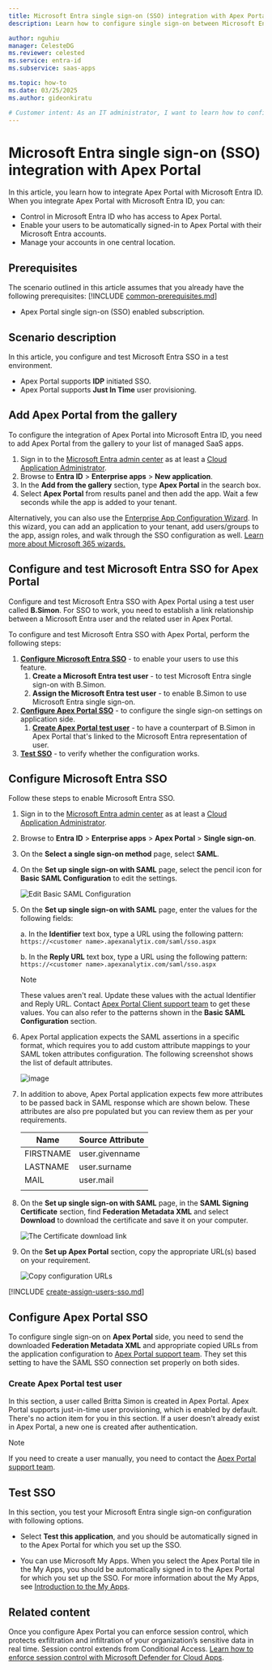 ```yaml
---
title: Microsoft Entra single sign-on (SSO) integration with Apex Portal
description: Learn how to configure single sign-on between Microsoft Entra ID and Apex Portal.

author: nguhiu
manager: CelesteDG
ms.reviewer: celested
ms.service: entra-id
ms.subservice: saas-apps

ms.topic: how-to
ms.date: 03/25/2025
ms.author: gideonkiratu

# Customer intent: As an IT administrator, I want to learn how to configure single sign-on between Microsoft Entra ID and Apex Portal so that I can control who has access to Apex Portal, enable automatic sign-in with Microsoft Entra accounts, and manage my accounts in one central location.
---
```


# Microsoft Entra single sign-on (SSO) integration with Apex Portal

In this article,  you learn how to integrate Apex Portal with Microsoft Entra ID. When you integrate Apex Portal with Microsoft Entra ID, you can:

* Control in Microsoft Entra ID who has access to Apex Portal.
* Enable your users to be automatically signed-in to Apex Portal with their Microsoft Entra accounts.
* Manage your accounts in one central location.

## Prerequisites
The scenario outlined in this article assumes that you already have the following prerequisites:
[!INCLUDE [common-prerequisites.md](~/identity/saas-apps/includes/common-prerequisites.md)]
* Apex Portal single sign-on (SSO) enabled subscription.

## Scenario description

In this article,  you configure and test Microsoft Entra SSO in a test environment.

* Apex Portal supports **IDP** initiated SSO.
* Apex Portal supports **Just In Time** user provisioning.

## Add Apex Portal from the gallery

To configure the integration of Apex Portal into Microsoft Entra ID, you need to add Apex Portal from the gallery to your list of managed SaaS apps.

1. Sign in to the [Microsoft Entra admin center](https://entra.microsoft.com) as at least a [Cloud Application Administrator](~/identity/role-based-access-control/permissions-reference.md#cloud-application-administrator).
1. Browse to **Entra ID** > **Enterprise apps** > **New application**.
1. In the **Add from the gallery** section, type **Apex Portal** in the search box.
1. Select **Apex Portal** from results panel and then add the app. Wait a few seconds while the app is added to your tenant.

 Alternatively, you can also use the [Enterprise App Configuration Wizard](https://portal.office.com/AdminPortal/home?Q=Docs#/azureadappintegration). In this wizard, you can add an application to your tenant, add users/groups to the app, assign roles, and walk through the SSO configuration as well. [Learn more about Microsoft 365 wizards.](/microsoft-365/admin/misc/azure-ad-setup-guides)

<a name='configure-and-test-azure-ad-sso-for-apex-portal'></a>

## Configure and test Microsoft Entra SSO for Apex Portal

Configure and test Microsoft Entra SSO with Apex Portal using a test user called **B.Simon**. For SSO to work, you need to establish a link relationship between a Microsoft Entra user and the related user in Apex Portal.

To configure and test Microsoft Entra SSO with Apex Portal, perform the following steps:

1. **[Configure Microsoft Entra SSO](#configure-azure-ad-sso)** - to enable your users to use this feature.
    1. **Create a Microsoft Entra test user** - to test Microsoft Entra single sign-on with B.Simon.
    1. **Assign the Microsoft Entra test user** - to enable B.Simon to use Microsoft Entra single sign-on.
1. **[Configure Apex Portal SSO](#configure-apex-portal-sso)** - to configure the single sign-on settings on application side.
    1. **[Create Apex Portal test user](#create-apex-portal-test-user)** - to have a counterpart of B.Simon in Apex Portal that's linked to the Microsoft Entra representation of user.
1. **[Test SSO](#test-sso)** - to verify whether the configuration works.

<a name='configure-azure-ad-sso'></a>

## Configure Microsoft Entra SSO

Follow these steps to enable Microsoft Entra SSO.

1. Sign in to the [Microsoft Entra admin center](https://entra.microsoft.com) as at least a [Cloud Application Administrator](~/identity/role-based-access-control/permissions-reference.md#cloud-application-administrator).
1. Browse to **Entra ID** > **Enterprise apps** > **Apex Portal** > **Single sign-on**.
1. On the **Select a single sign-on method** page, select **SAML**.
1. On the **Set up single sign-on with SAML** page, select the pencil icon for **Basic SAML Configuration** to edit the settings.

   ![Edit Basic SAML Configuration](common/edit-urls.png)

1. On the **Set up single sign-on with SAML** page, enter the values for the following fields:

    a. In the **Identifier** text box, type a URL using the following pattern:
    `https://<customer name>.apexanalytix.com/saml/sso.aspx`

    b. In the **Reply URL** text box, type a URL using the following pattern:
    `https://<customer name>.apexanalytix.com/saml/sso.aspx`

	> [!NOTE]
	> These values aren't real. Update these values with the actual Identifier and Reply URL. Contact [Apex Portal Client support team](mailto:support@apexanalytix.com) to get these values. You can also refer to the patterns shown in the **Basic SAML Configuration** section.

1. Apex Portal application expects the SAML assertions in a specific format, which requires you to add custom attribute mappings to your SAML token attributes configuration. The following screenshot shows the list of default attributes.

	![image](common/default-attributes.png)

1. In addition to above, Apex Portal application expects few more attributes to be passed back in SAML response which are shown below. These attributes are also pre populated but you can review them as per your requirements.

	| Name | Source Attribute|
	| -------- | --------- |
	| FIRSTNAME | user.givenname |
	| LASTNAME | user.surname |
	| MAIL | user.mail |
	| | |

1. On the **Set up single sign-on with SAML** page, in the **SAML Signing Certificate** section,  find **Federation Metadata XML** and select **Download** to download the certificate and save it on your computer.

	![The Certificate download link](common/metadataxml.png)

1. On the **Set up Apex Portal** section, copy the appropriate URL(s) based on your requirement.

	![Copy configuration URLs](common/copy-configuration-urls.png)

<a name='create-an-azure-ad-test-user'></a>

[!INCLUDE [create-assign-users-sso.md](~/identity/saas-apps/includes/create-assign-users-sso.md)]

## Configure Apex Portal SSO

To configure single sign-on on **Apex Portal** side, you need to send the downloaded **Federation Metadata XML** and appropriate copied URLs from the application configuration to [Apex Portal support team](mailto:support@apexanalytix.com). They set this setting to have the SAML SSO connection set properly on both sides.

### Create Apex Portal test user

In this section, a user called Britta Simon is created in Apex Portal. Apex Portal supports just-in-time user provisioning, which is enabled by default. There's no action item for you in this section. If a user doesn't already exist in Apex Portal, a new one is created after authentication.

> [!NOTE]
> If you need to create a user manually, you need to contact the [Apex Portal support team](mailto:support@apexanalytix.com).

## Test SSO 

In this section, you test your Microsoft Entra single sign-on configuration with following options.

* Select **Test this application**, and you should be automatically signed in to the Apex Portal for which you set up the SSO.

* You can use Microsoft My Apps. When you select the Apex Portal tile in the My Apps, you should be automatically signed in to the Apex Portal for which you set up the SSO. For more information about the My Apps, see [Introduction to the My Apps](https://support.microsoft.com/account-billing/sign-in-and-start-apps-from-the-my-apps-portal-2f3b1bae-0e5a-4a86-a33e-876fbd2a4510).

## Related content

Once you configure Apex Portal you can enforce session control, which protects exfiltration and infiltration of your organization’s sensitive data in real time. Session control extends from Conditional Access. [Learn how to enforce session control with Microsoft Defender for Cloud Apps](/cloud-app-security/proxy-deployment-aad).
